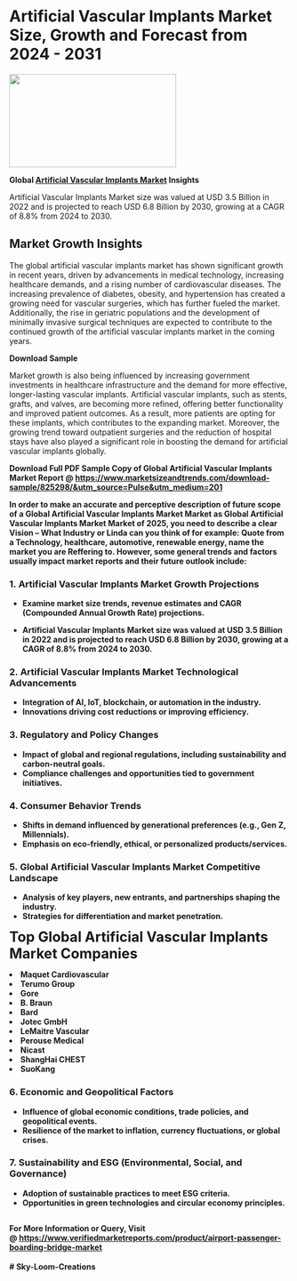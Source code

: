 <H1>Artificial Vascular Implants Market Size, Growth and Forecast from 2024 - 2031</H1><img class="aligncenter size-medium wp-image-584254" src="https://thirdeyenews.in/wp-content/uploads/2024/09/Global-Market-Research-300x168.jpeg" alt="" width="300" height="168" /><p><strong>Global&nbsp;<a href="https://www.marketsizeandtrends.com/download-sample/825298/&amp;utm_source=Pulse&amp;utm_medium=201">Artificial Vascular Implants Market</a> Insights</strong></p><p>Artificial Vascular Implants Market size was valued at USD 3.5 Billion in 2022 and is projected to reach USD 6.8 Billion by 2030, growing at a CAGR of 8.8% from 2024 to 2030.</p><p><h2>Market Growth Insights</h2> <p>The global artificial vascular implants market has shown significant growth in recent years, driven by advancements in medical technology, increasing healthcare demands, and a rising number of cardiovascular diseases. The increasing prevalence of diabetes, obesity, and hypertension has created a growing need for vascular surgeries, which has further fueled the market. Additionally, the rise in geriatric populations and the development of minimally invasive surgical techniques are expected to contribute to the continued growth of the artificial vascular implants market in the coming years.</p> <p><strong>Download Sample</strong></p> <p>Market growth is also being influenced by increasing government investments in healthcare infrastructure and the demand for more effective, longer-lasting vascular implants. Artificial vascular implants, such as stents, grafts, and valves, are becoming more refined, offering better functionality and improved patient outcomes. As a result, more patients are opting for these implants, which contributes to the expanding market. Moreover, the growing trend toward outpatient surgeries and the reduction of hospital stays have also played a significant role in boosting the demand for artificial vascular implants globally.</p> <p><strong></p><p><span class=""><strong>Download Full PDF Sample Copy of Global Artificial Vascular Implants Market Report</strong> @ <a href="https://www.marketsizeandtrends.com/download-sample/825298/&amp;utm_source=Pulse&amp;utm_medium=201" target="_blank">https://www.marketsizeandtrends.com/download-sample/825298/&amp;utm_source=Pulse&amp;utm_medium=201</a></span></p><p>In order to make an accurate and perceptive description of future scope of a Global&nbsp;Artificial Vascular Implants Market Market as Global&nbsp;Artificial Vascular Implants Market Market of 2025, you need to describe a clear Vision &ndash; What Industry or Linda can you think of for example: Quote from a Technology, healthcare, automotive, renewable energy, name the market you are Reffering to. However, some general trends and factors usually impact market reports and their future outlook include:</p><h3>1.&nbsp;<strong>Artificial Vascular Implants Market Growth Projections</strong></h3><ul><li>Examine market size trends, revenue estimates and CAGR (Compounded Annual Growth Rate) projections.</li><li><p>Artificial Vascular Implants Market size was valued at USD 3.5 Billion in 2022 and is projected to reach USD 6.8 Billion by 2030, growing at a CAGR of 8.8% from 2024 to 2030.</p></li></ul><h3>2.&nbsp;<strong>Artificial Vascular Implants Market Technological Advancements</strong></h3><ul><li>Integration of AI, IoT, blockchain, or automation in the industry.</li><li>Innovations driving cost reductions or improving efficiency.</li></ul><h3>3.&nbsp;<strong>Regulatory and Policy Changes</strong></h3><ul><li>Impact of global and regional regulations, including sustainability and carbon-neutral goals.</li><li>Compliance challenges and opportunities tied to government initiatives.</li></ul><h3>4.&nbsp;<strong>Consumer Behavior Trends</strong></h3><ul><li>Shifts in demand influenced by generational preferences (e.g., Gen Z, Millennials).</li><li>Emphasis on eco-friendly, ethical, or personalized products/services.</li></ul><h3>5.&nbsp;<strong>Global Artificial Vascular Implants Market Competitive Landscape</strong></h3><ul><li>Analysis of key players, new entrants, and partnerships shaping the industry.</li><li>Strategies for differentiation and market penetration.</li></ul><p data-pm-slice="1 1 []"><span style="color: inherit; font-family: inherit; font-size: 25px;">Top Global Artificial Vascular Implants Market Companies</span></p><div class="" data-test-id=""><p><li>Maquet Cardiovascular</li><li> Terumo Group</li><li> Gore</li><li> B. Braun</li><li> Bard</li><li> Jotec GmbH</li><li> LeMaitre Vascular</li><li> Perouse Medical</li><li> Nicast</li><li> ShangHai CHEST</li><li> SuoKang</li></p></div><h3>6.&nbsp;<strong>Economic and Geopolitical Factors</strong></h3><ul><li>Influence of global economic conditions, trade policies, and geopolitical events.</li><li>Resilience of the market to inflation, currency fluctuations, or global crises.</li></ul><h3>7.&nbsp;<strong>Sustainability and ESG (Environmental, Social, and Governance)</strong></h3><ul><li>Adoption of sustainable practices to meet ESG criteria.</li><li>Opportunities in green technologies and circular economy principles.</li></ul><h2><strong style="font-size: 14px;">For More Information or Query, Visit @&nbsp;</strong><a style="background-color: #ffffff; font-size: 14px;" href="https://www.marketsizeandtrends.com/report/artificial-vascular-implants-market/" target="_blank">https://www.verifiedmarketreports.com/product/airport-passenger-boarding-bridge-market</a></h2># Sky-Loom-Creations
